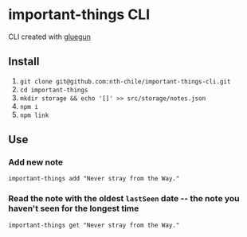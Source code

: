 # important-things CLI

CLI created with [gluegun](https://infinitered.github.io/gluegun/)

## Install

1. `git clone git@github.com:nth-chile/important-things-cli.git`
2. `cd important-things`
3. `mkdir storage && echo '[]' >> src/storage/notes.json`
4. `npm i`
5. `npm link`

## Use

### Add new note

`important-things add "Never stray from the Way."`
### Read the note with the oldest `lastSeen` date -- the note you haven't seen for the longest time

`important-things get "Never stray from the Way."`
